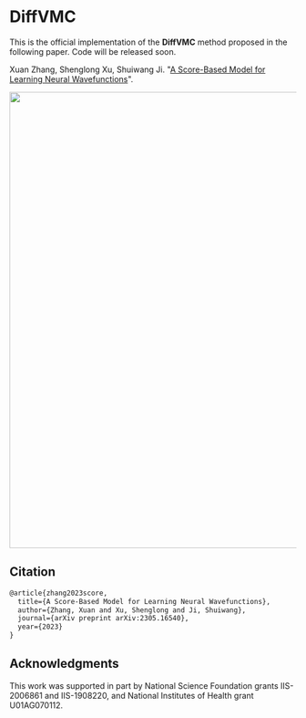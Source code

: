# DiffVMC

This is the official implementation of the **DiffVMC** method proposed in the following paper. Code will be released soon.

Xuan Zhang, Shenglong Xu, Shuiwang Ji. "[A Score-Based Model for Learning Neural Wavefunctions](https://arxiv.org/abs/2305.16540)".

<p align="center">
<img src="https://github.com/divelab/AIRS/blob/main/OpenQM/DiffVMC/assets/diffvmc.png" width="800" class="center" alt=""/>
    <br/>
</p>

## Citation
```latex
@article{zhang2023score,
  title={A Score-Based Model for Learning Neural Wavefunctions},
  author={Zhang, Xuan and Xu, Shenglong and Ji, Shuiwang},
  journal={arXiv preprint arXiv:2305.16540},
  year={2023}
}
```

## Acknowledgments
This work was supported in part by National Science Foundation grants IIS-2006861 and IIS-1908220, and National Institutes of Health grant U01AG070112.
